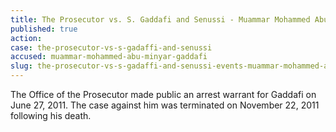 ```yaml
---
title: The Prosecutor vs. S. Gaddafi and Senussi - Muammar Mohammed Abu Minyar Gaddafi
published: true
action:
case: the-prosecutor-vs-s-gadaffi-and-senussi
accused: muammar-mohammed-abu-minyar-gaddafi
slug: the-prosecutor-vs-s-gadaffi-and-senussi-events-muammar-mohammed-abu-minyar-gaddafi
---
```



The Office of the Prosecutor made public an arrest warrant for Gaddafi on June 27, 2011. The case against him was terminated on November 22, 2011 following his death.